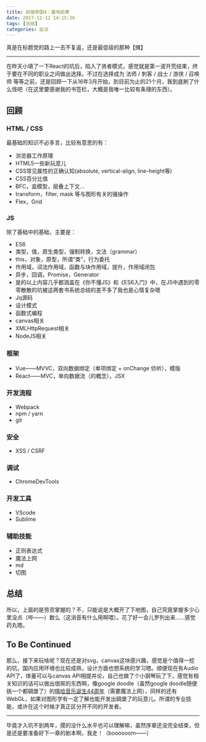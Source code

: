 ```yaml
---
title: 前端帝国4：基地前奏
date: 2017-12-12 14:15:26
tags: [总结]
categories: 扯淡
---
```


真是在标题党的路上一去不复返，还是最低级的那种【摊】

------

在昨天小填了一下React的坑后，陷入了贤者模式，感觉就是第一波开荒结束，终于要在不同的职业之间做出选择。不过在选择成为 法师 / 刺客 / 战士 / 游侠 / 召唤师 等等之前，还是回顾一下从16年3月开始，到目前为止的21个月，我到底刷了什么怪吧（在这里要感谢我的书签栏，大概是我唯一比较有条理的东西）。

## 回顾

### HTML / CSS

最基础的知识不必多言，比较有意思的有：

- 浏览器工作原理
- HTML5一些新玩意儿
- CSS常见属性的正确认知(absolute, vertical-align, line-height等)
- CSS百分比值
- BFC，盒模型，层叠上下文...
- transform，filter, mask 等与图形有关的骚操作
- Flex，Grid

### JS

除了基础中的基础，主要是：

- ES6
- 类型，值，原生类型，强制转换，文法（grammar）
- this，对象，原型，所谓“类”，行为委托
- 作用域，词法作用域，函数与块作用域，提升，作用域闭包
- 异步，回调，Promise，Generator
- 是的以上内容几乎都涵盖在《你不懂JS》和《ES6入门》中，在JS中遇到的零零散散的坑被这两套书系统总结的差不多了我也是心情复杂嗯
- Jq源码
- 设计模式
- 函数式编程
- canvas相关
- XMLHttpRequest相关
- NodeJS相关

### 框架

- Vue——MVVC，双向数据绑定（单项绑定 + onChange 侦听），模版
- React——MVC，单向数据流（的概念），JSX

### 开发流程

- Webpack
- npm / yarn
- git

### 安全

- XSS / CSRF

### 调试

- ChromeDevTools

### 开发工具

- VScode
- Sublime

### 辅助技能

- 正则表达式
- 魔法上网
- md
- 切图

## 总结

所以，上面的是劳资掌握的？不，只能说是大概开了下地图，自己究竟掌握多少心里没点（哔——）数么（这消音有什么用啊喂）。花了好一会儿罗列出来…...感觉药丸嗯。

## To Be Continued

那么，接下来玩啥呢？现在还是对svg，canvas这块感兴趣，感觉是个值得一挖的坑，国内应用环境也比较成熟，设计方面也想系统的学习嗯。顺便现在有Audio API了，体量可以与canvas API相提并论，自己也做了个小钢琴玩了下，感觉有相关知识的话可以做出很屌的东西啊，像google doodle（虽然google doodle随便挑一个都碉堡了）的[嘻哈音乐诞生44周年](https://www.google.com/doodles/44th-anniversary-of-the-birth-of-hip-hop)（需要魔法上网），同样的还有WebGL，如果对图形学有一定了解也能开发出碉堡了的玩意儿。所谓的专业技能，或许在这个时候才真正区分开不同的开发者。

------

毕竟才入坑不到两年，摸的没什么水平也可以理解嘛，虽然序章还没完全结束，但是还是要准备好下一章的剧本啊，我走！（boooooom——）
